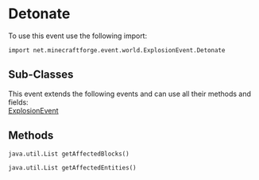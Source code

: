 # Detonate

To use this event use the following import:
```groovy:no-line-numbers
import net.minecraftforge.event.world.ExplosionEvent.Detonate
```

## Sub-Classes
This event extends the following events and can use all their methods and fields: <br>
[ExplosionEvent](explosion_event.md)

## Methods
```groovy:no-line-numbers
java.util.List getAffectedBlocks()
```

```groovy:no-line-numbers
java.util.List getAffectedEntities()
```
